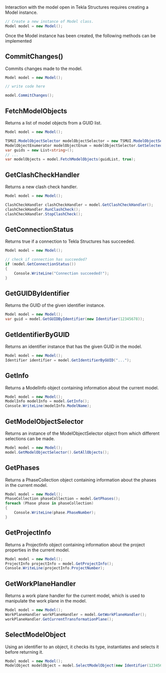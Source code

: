 Interaction with the model open in Tekla Structures requires creating a Model instance.

```cs
// Create a new instance of Model class. 
Model model = new Model();
```

Once the Model instance has been created, the following methods can be implemented

## CommitChanges()

Commits changes made to the model.

```cs
Model model = new Model();

// write code here

model.CommitChanges();
```

## FetchModelObjects

Returns a list of model objects from a GUID list.

```cs
Model model = new Model();

TSMUI.ModelObjectSelector modelObjectSelector = new TSMUI.ModelObjectSelector();
ModelObjectEnumerator modelObjectEnum = modelObjectSelector.GetSelectedObjects();
var guids = new List<string>();
// ...
var modelObjects = model.FetchModelObjects(guidList, true);
```

## GetClashCheckHandler

Returns a new clash check handler.

```cs
Model model = new Model();

ClashCheckHandler clashCheckHandler = model.GetClashCheckHandler();
clashCheckHandler.RunClashCheck();
clashCheckHandler.StopClashCheck();
```

## GetConnectionStatus

Returns true if a connection to Tekla Structures has succeeded.

```cs
Model model = new Model();

// check if connection has succeeded?
if (model.GetConnectionStatus())
{ 
    Console.WriteLine("Connection succeeded!");
}
```

## GetGUIDByIdentifier

Returns the GUID of the given identifier instance.

```cs
Model model = new Model();
var guid = model.GetGUIDByIdentifier(new Identifier(12345678)); 
```

## GetIdentifierByGUID

Returns an identifier instance that has the given GUID in the model.

```cs
Model model = new Model();
Identifier identifier = model.GetIdentifierByGUID("...");
```

## GetInfo

Returns a ModelInfo object containing information about the current model.

```cs
Model model = new Model();
ModelInfo modelInfo = model.GetInfo();
Console.WriteLine(modelInfo.ModelName);
```

## GetModelObjectSelector

Returns an instance of the ModelObjectSelector object from which different selections can be made.

```cs
Model model = new Model();
model.GetModelObjectSelector().GetAllObjects();
```

## GetPhases

Returns a PhaseCollection object containing information about the phases in the current model.

```cs
Model model = new Model();
PhaseCollection phaseCollection = model.GetPhases();
foreach (Phase phase in phaseCollection)
{
    Console.WriteLine(phase.PhaseNumber);
}
```

## GetProjectInfo

Returns a ProjectInfo object containing information about the project properties in the current model.

```cs
Model model = new Model();
ProjectInfo projectInfo = model.GetProjectInfo();
Console.WriteLine(projectInfo.ProjectNumber);
```

## GetWorkPlaneHandler

Returns a work plane handler for the current model, which is used to manipulate the work plane in the model.

```cs
Model model = new Model();
WorkPlaneHandler workPlaneHandler = model.GetWorkPlaneHandler();
workPlaneHandler.GetCurrentTransformationPlane();
```

## SelectModelObject

Using an identifier to an object, it checks its type, instantiates and selects it before returning it.

```cs
Model model = new Model();
ModelObject modelObject = model.SelectModelObject(new Identifier(12345678));
```